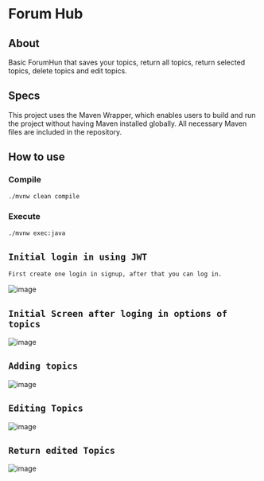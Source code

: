 # Forum Hub

## About

Basic ForumHun that saves your topics, return all topics, return selected topics, delete topics and edit topics.

## Specs
This project uses the Maven Wrapper, which enables users to build and run the project without having Maven installed globally. All necessary Maven files are included in the repository.


## How to use

### Compile
```sh
./mvnw clean compile
```
### Execute
```sh
./mvnw exec:java
```
## `Initial login in using JWT`
```sh
First create one login in signup, after that you can log in.
```
![image](https://github.com/user-attachments/assets/e0a8348f-b319-44c7-8a00-a9c5e0af177c)


## `Initial Screen after loging in options of topics`
![image](https://github.com/user-attachments/assets/e1e34297-2ac6-4a62-8683-0744ac74af71)



## `Adding topics`
![image](https://github.com/user-attachments/assets/09d01641-499f-4aad-b65e-e97b65452b94)


## `Editing Topics`
![image](https://github.com/user-attachments/assets/5827dab7-a64f-474d-9168-dec70f2b73b7)

## `Return edited Topics`
![image](https://github.com/user-attachments/assets/c90556f8-a7cf-478d-bbdf-39f7975461ff)

